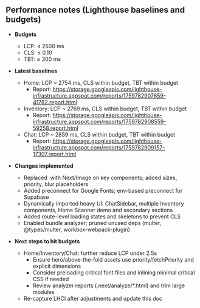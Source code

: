 ## Performance notes (Lighthouse baselines and budgets)

- **Budgets**
  - LCP: ≤ 2500 ms
  - CLS: ≤ 0.10
  - TBT: ≤ 300 ms

- **Latest baselines**
  - Home: LCP ~ 2754 ms, CLS within budget, TBT within budget
    - Report: https://storage.googleapis.com/lighthouse-infrastructure.appspot.com/reports/1759782907659-41782.report.html
  - Inventory: LCP ~ 2769 ms, CLS within budget, TBT within budget
    - Report: https://storage.googleapis.com/lighthouse-infrastructure.appspot.com/reports/1759782908559-59258.report.html
  - Chat: LCP ~ 2859 ms, CLS within budget, TBT within budget
    - Report: https://storage.googleapis.com/lighthouse-infrastructure.appspot.com/reports/1759782909157-17307.report.html

- **Changes implemented**
  - Replaced <img> with Next/Image on key components; added sizes, priority, blur placeholders
  - Added preconnect for Google Fonts; env-based preconnect for Supabase
  - Dynamically imported heavy UI: ChatSidebar, multiple Inventory components, Home Scanner demo and secondary sections
  - Added route-level loading states and skeletons to prevent CLS
  - Enabled bundle analyzer; pruned unused deps (multer, @types/multer, workbox-webpack-plugin)

- **Next steps to hit budgets**
  - Home/Inventory/Chat: further reduce LCP under 2.5s
    - Ensure hero/above-the-fold assets use priority/fetchPriority and explicit dimensions
    - Consider preloading critical font files and inlining minimal critical CSS if needed
    - Review analyzer reports (.next/analyze/*.html) and trim large modules
  - Re-capture LHCI after adjustments and update this doc




